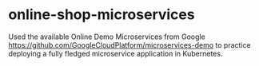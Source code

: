 # online-shop-microservices

Used the available Online Demo Microservices from Google https://github.com/GoogleCloudPlatform/microservices-demo to practice deploying a fully fledged microservice application in Kubernetes.

